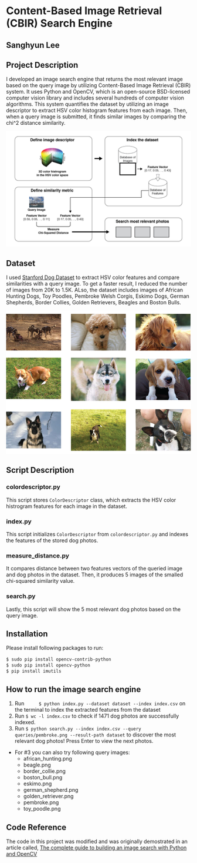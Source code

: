 # Content-Based Image Retrieval (CBIR) Search Engine
## Sanghyun Lee


## Project Description
I developed an image search engine that returns the most relevant image based on the query image by utilizing Content-Based Image Retrieval (CBIR) system. It uses Python and OpenCV, which is an open-source BSD-licensed computer vision library and includes several hundreds of computer vision algorithms. This system quantifies the dataset by utilizing an image descriptor to extract HSV color histogram features from each image. Then, when a query image is submitted, it finds similar images by comparing the chi^2 distance similarity.

![Image of CBIR Process](https://github.com/shlee2112/cbir-image-search-engine/blob/master/img/cbir_process.png)



## Dataset
I used [Stanford Dog Dataset](http://vision.stanford.edu/aditya86/ImageNetDogs/) to extract HSV color features and compare similarities with a query image. To get a faster result, I reduced the number of images from 20K to 1.5K. ALso, the dataset includes images of African Hunting Dogs, Toy Poodles, Pembroke Welsh Corgis, Eskimo Dogs, German Shepherds, Border Collies, Golden Retrievers, Beagles and Boston Bulls.

![Image of Stanford Dog Dataset](https://github.com/shlee2112/cbir-image-search-engine/blob/master/img/stanford_dogs.png)


## Script Description
### colordescriptor.py
This script stores `ColorDescriptor` class, which extracts the HSV color histrogram features for each image in the dataset.

### index.py
This script initializes `ColorDescriptor` from `colordescriptor.py` and indexes the features of the stored dog photos.

### measure_distance.py
It compares distance between two features vectors of the queried image and dog photos in the dataset. Then, it produces 5 images of the smalled chi-squared similarity value.

### search.py
Lastly, this script will show the 5 most relevant dog photos based on the query image.



## Installation
Please install following packages to run:
```
$ sudo pip install opencv-contrib-python
$ sudo pip install opencv-python
$ pip install imutils
```


## How to run the image search engine
1. Run `	
$ python index.py --dataset dataset --index index.csv` on the terminal to index the extracted features from the dataset
2. Run `$ wc -l index.csv` to check if 1471 dog photos are successfully indexed.
3. Run `$ python search.py --index index.csv --query queries/pembroke.png --result-path dataset` to discover the most relevant dog photos! Press Enter to view the next photos. 
- For #3 you can also try following query images:
	- african_hunting.png
	- beagle.png
	- border_collie.png
	- boston_bull.png
	- eskimo.png
	- german_shepherd.png
	- golden_retriever.png
	- pembroke.png
	- toy_poodle.png





## Code Reference
The code in this project was modified and was originally demostrated in an article called, [The complete guide to building an image search with Python and OpenCV](https://www.pyimagesearch.com/2014/12/01/complete-guide-building-image-search-engine-python-opencv/)